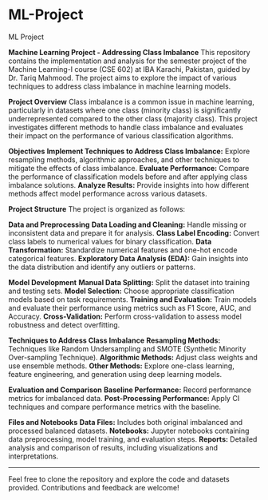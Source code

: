 # ML-Project
ML Project 


**Machine Learning Project - Addressing Class Imbalance**
This repository contains the implementation and analysis for the semester project of the Machine Learning-I course (CSE 602) at IBA Karachi, Pakistan, guided by Dr. Tariq Mahmood. The project aims to explore the impact of various techniques to address class imbalance in machine learning models.

**Project Overview**
Class imbalance is a common issue in machine learning, particularly in datasets where one class (minority class) is significantly underrepresented compared to the other class (majority class). This project investigates different methods to handle class imbalance and evaluates their impact on the performance of various classification algorithms.

**Objectives**
  **Implement Techniques to Address Class Imbalance:** 
      Explore resampling methods, algorithmic approaches, and other techniques to mitigate the effects of class imbalance.
  **Evaluate Performance:** 
      Compare the performance of classification models before and after applying class imbalance solutions.
  **Analyze Results:** 
      Provide insights into how different methods affect model performance across various datasets.

**Project Structure**
The project is organized as follows:

**Data and Preprocessing**
  **Data Loading and Cleaning:** 
    Handle missing or inconsistent data and prepare it for analysis.
  **Class Label Encoding:** 
    Convert class labels to numerical values for binary classification.
  **Data Transformation:** 
    Standardize numerical features and one-hot encode categorical features.
  **Exploratory Data Analysis (EDA):** 
    Gain insights into the data distribution and identify any outliers or patterns.

**Model Development**
  **Manual Data Splitting:**
    Split the dataset into training and testing sets.
  **Model Selection:** 
    Choose appropriate classification models based on task requirements.
  **Training and Evaluation:**
    Train models and evaluate their performance using metrics such as F1 Score, AUC, and Accuracy.
  **Cross-Validation:** 
    Perform cross-validation to assess model robustness and detect overfitting.

    
**Techniques to Address Class Imbalance**
  **Resampling Methods:** 
      Techniques like Random Undersampling and SMOTE (Synthetic Minority Over-sampling Technique).
  **Algorithmic Methods:** 
      Adjust class weights and use ensemble methods.
  **Other Methods:** 
      Explore one-class learning, feature engineering, and generation using deep learning models.

**Evaluation and Comparison**
  **Baseline Performance:** 
      Record performance metrics for imbalanced data.
  **Post-Processing Performance:** 
      Apply CI techniques and compare performance metrics with the baseline.


**Files and Notebooks**
  **Data Files:** 
      Includes both original imbalanced and processed balanced datasets.
  **Notebooks:** 
      Jupyter notebooks containing data preprocessing, model training, and evaluation steps.
  **Reports:** 
      Detailed analysis and comparison of results, including visualizations and interpretations.


------------------------------------------------------------------------------------------------
Feel free to clone the repository and explore the code and datasets provided. Contributions and feedback are welcome!
